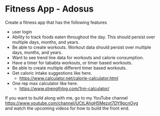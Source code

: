 # Fitness App - Adosus

Create a fitness app that has the following features

- user login
- Ability to track foods eaten throughout the day. This should persist over multiple days, months, and years.
- Be able to create workouts. Workout data should persist over multiple days, months, and years.
- Want to see trend line data for workouts and calorie consumption.
- Have a timer for tababta workouts, or timer based workouts.
- Be able to create multiple different timer based workouts.
- Get caloric intake suggestions like here.
    - https://www.calculator.net/calorie-calculator.html
- One rep max calculator like here.
    - https://www.strengthlog.com/1rm-calculator/
    
If you want to build along with me, go to my YouTube channel https://www.youtube.com/channel/UCtLAhqH5Mezxt7DY9pcnOyg  
and watch the upcoming videos for how to build the front end.
